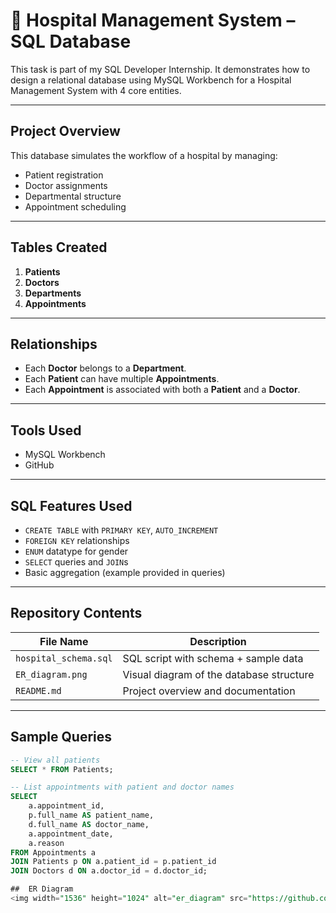 # 🏥 Hospital Management System – SQL Database 

This task is part of my SQL Developer Internship. It demonstrates how to design a relational database using MySQL Workbench for a Hospital Management System with 4 core entities.

---

##  Project Overview

This database simulates the workflow of a hospital by managing:

- Patient registration
- Doctor assignments
- Departmental structure
- Appointment scheduling

---

##  Tables Created

1. **Patients**
2. **Doctors**
3. **Departments**
4. **Appointments**

---

##  Relationships

- Each **Doctor** belongs to a **Department**.
- Each **Patient** can have multiple **Appointments**.
- Each **Appointment** is associated with both a **Patient** and a **Doctor**.

---

##  Tools Used

- MySQL Workbench
- GitHub

---

##  SQL Features Used

- `CREATE TABLE` with `PRIMARY KEY`, `AUTO_INCREMENT`
- `FOREIGN KEY` relationships
- `ENUM` datatype for gender
- `SELECT` queries and `JOIN`s
- Basic aggregation (example provided in queries)

---

##  Repository Contents

| File Name            | Description                              |
|---------------------|------------------------------------------|
| `hospital_schema.sql` | SQL script with schema + sample data     |
| `ER_diagram.png`     | Visual diagram of the database structure |
| `README.md`          | Project overview and documentation       |

---

##  Sample Queries

```sql
-- View all patients
SELECT * FROM Patients;

-- List appointments with patient and doctor names
SELECT 
    a.appointment_id,
    p.full_name AS patient_name,
    d.full_name AS doctor_name,
    a.appointment_date,
    a.reason
FROM Appointments a
JOIN Patients p ON a.patient_id = p.patient_id
JOIN Doctors d ON a.doctor_id = d.doctor_id;

##  ER Diagram
<img width="1536" height="1024" alt="er_diagram" src="https://github.com/user-attachments/assets/884791e9-20a7-4c53-9fdb-7d4cf403c9b3" />


